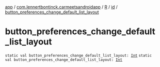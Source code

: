[app](../../../index.md) / [com.lennertbontinck.carmeetsandroidapp](../../index.md) / [R](../index.md) / [id](index.md) / [button_preferences_change_default_list_layout](./button_preferences_change_default_list_layout.md)

# button_preferences_change_default_list_layout

`static val button_preferences_change_default_list_layout: `[`Int`](https://kotlinlang.org/api/latest/jvm/stdlib/kotlin/-int/index.html)
`static val button_preferences_change_default_list_layout: `[`Int`](https://kotlinlang.org/api/latest/jvm/stdlib/kotlin/-int/index.html)